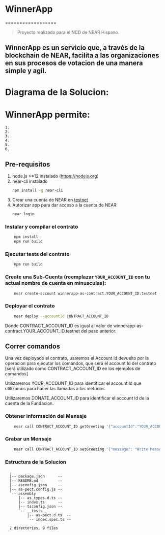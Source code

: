 # WinnerApp
==================
> Proyecto realizado para el NCD de NEAR Hispano.
## WinnerApp es un servicio que, a través de la blockchain de NEAR, facilita a las organizaciones en sus procesos de votacion de una manera simple y agil.

# Diagrama de la Solucion:

<!-- ![Alt text](/Documentos/doc_v3.jpg?raw=true "Title")-->

# WinnerApp permite:
    1. 
    2. 
    3. 
    4. 
    5. 
    6. 

## Pre-requisitos

1. node.js >=12 instalado (https://nodejs.org)  
2. near-cli instalado
    ```bash
    npm install -g near-cli
    ```
3. Crear una cuenta de NEAR en [testnet](https://docs.near.org/docs/develop/basics/create-account#creating-a-testnet-account)   
4. Autorizar app para dar acceso a la cuenta de NEAR
    ```bash
    near login
    ```

### Instalar y compilar el contrato
```bash
    npm install
    npm run build
```

### Ejecutar tests del contrato
```bash
    npm run build
```

### Create una Sub-Cuenta (reemplazar `YOUR_ACCOUNT_ID` con tu actual nombre de cuenta en minusculas):
```bash
    near create-account winnerapp-as-contract.YOUR_ACCOUNT_ID.testnet --masterAccount YOUR_ACCOUNT_ID.testnet
```

### Deployar el contrato
```bash
    near deploy --accountId CONTRACT_ACCOUNT_ID
```
Donde CONTRACT_ACCOUNT_ID es igual al valor de  winnerapp-as-contract.YOUR_ACCOUNT_ID.testnet del paso anterior.


## Correr comandos
Una vez deployado el contrato, usaremos el Account Id devuelto por la operacion para ejecutar los comandos, que será el account 
Id del contrato [será utilizado como CONTRACT_ACCOUNT_ID en los ejemplos de comandos]

Utilizaremos YOUR_ACCOUNT_ID para identificar el account Id que utilizamos para hacer las llamadas a los métodos.

Utilizaremos DONATE_ACCOUNT_ID para identificar el account Id de la cuenta de la Fundacion.

### Obtener información del Mensaje
```bash
    near call CONTRACT_ACCOUNT_ID getGreeting '{"accountId":"YOUR_ACCOUNT_ID"}' --accountId YOUR_ACCOUNT_ID
```
### Grabar un Mensaje
```bash
    near call CONTRACT_ACCOUNT_ID setGreeting '{"message": "Write Message Here"}' --accountId YOUR_ACCOUNT_ID
```

### Estructura de la Solucion 
```
  .
  |-- package.json      -- 
  |-- README.md         -- 
  |-- asconfig.json     -- 
  |-- as-pect.config.js --
  `-- assembly           
      |-- as_types.d.ts -- 
      |-- index.ts      -- 
      |-- tsconfig.json -- 
      `-- __tests__     
          |-- as-pect.d.ts  -- 
          `-- index.spec.ts -- 

  2 directories, 9 files
```
